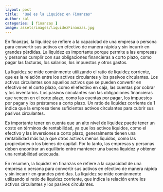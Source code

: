 ```yaml
---
layout: post
title:  "Qué es la Liquidez en Finanzas"
author: sal
categories: [ finanzas ]
image: assets/images/liquidezFinanzas.jpg
---
```

En finanzas, la liquidez se refiere a la capacidad de una empresa o persona para convertir sus activos en efectivo de manera rápida y sin incurrir en grandes pérdidas. La liquidez es importante porque permite a las empresas y personas cumplir con sus obligaciones financieras a corto plazo, como pagar las facturas, los salarios, los impuestos y otros gastos.

La liquidez se mide comúnmente utilizando el ratio de liquidez corriente, que es la relación entre los activos circulantes y los pasivos circulantes. Los activos circulantes son aquellos activos que se pueden convertir en efectivo en el corto plazo, como el efectivo en caja, las cuentas por cobrar y los inventarios. Los pasivos circulantes son las obligaciones financieras que vencen en el corto plazo, como las cuentas por pagar, los impuestos por pagar y los préstamos a corto plazo. Un ratio de liquidez corriente de 1 indica que la empresa tiene suficientes activos circulantes para cubrir sus pasivos circulantes.

Es importante tener en cuenta que un alto nivel de liquidez puede tener un costo en términos de rentabilidad, ya que los activos líquidos, como el efectivo y las inversiones a corto plazo, generalmente tienen una rentabilidad más baja que otros activos menos líquidos, como las propiedades o los bienes de capital. Por lo tanto, las empresas y personas deben encontrar un equilibrio entre mantener una buena liquidez y obtener una rentabilidad adecuada.

En resumen, la liquidez en finanzas se refiere a la capacidad de una empresa o persona para convertir sus activos en efectivo de manera rápida y sin incurrir en grandes pérdidas. La liquidez se mide comúnmente utilizando el ratio de liquidez corriente, que indica la relación entre los activos circulantes y los pasivos circulantes.
